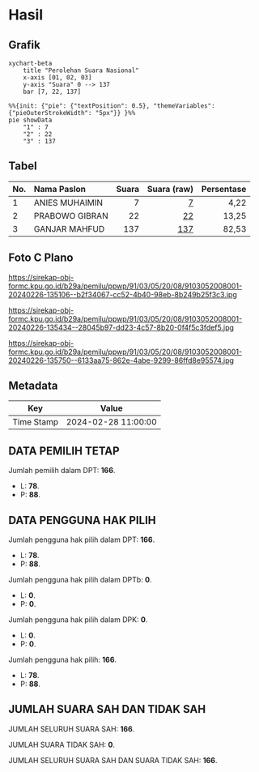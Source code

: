 # Hasil

## Grafik

```mermaid
xychart-beta
    title "Perolehan Suara Nasional"
    x-axis [01, 02, 03]
    y-axis "Suara" 0 --> 137
    bar [7, 22, 137]
```

```mermaid
%%{init: {"pie": {"textPosition": 0.5}, "themeVariables": {"pieOuterStrokeWidth": "5px"}} }%%
pie showData
    "1" : 7
    "2" : 22
    "3" : 137
```

## Tabel

| No. | Nama Paslon    | Suara | Suara (raw) | Persentase |
|:--- |:-------------- | -----:| -----------:| ----------:|
| 1   | ANIES MUHAIMIN | 7     | [7][p-1]    | 4,22       |
| 2   | PRABOWO GIBRAN | 22    | [22][p-2]   | 13,25      |
| 3   | GANJAR MAHFUD  | 137   | [137][p-3]  | 82,53      |


[p-1]: https://github.com/gigit-pemilu/pemilu-2024/blob/main/pilpres/hitung-suara/sub/91-papua/sub/03-jayapura/sub/05-kemtuk/sub/2008-sabeab-kecil/sub/001-tps/sub/paslon-1.txt
[p-2]: https://github.com/gigit-pemilu/pemilu-2024/blob/main/pilpres/hitung-suara/sub/91-papua/sub/03-jayapura/sub/05-kemtuk/sub/2008-sabeab-kecil/sub/001-tps/sub/paslon-2.txt
[p-3]: https://github.com/gigit-pemilu/pemilu-2024/blob/main/pilpres/hitung-suara/sub/91-papua/sub/03-jayapura/sub/05-kemtuk/sub/2008-sabeab-kecil/sub/001-tps/sub/paslon-3.txt

## Foto C Plano

https://sirekap-obj-formc.kpu.go.id/b29a/pemilu/ppwp/91/03/05/20/08/9103052008001-20240226-135106--b2f34067-cc52-4b40-98eb-8b249b25f3c3.jpg

https://sirekap-obj-formc.kpu.go.id/b29a/pemilu/ppwp/91/03/05/20/08/9103052008001-20240226-135434--28045b97-dd23-4c57-8b20-0f4f5c3fdef5.jpg

https://sirekap-obj-formc.kpu.go.id/b29a/pemilu/ppwp/91/03/05/20/08/9103052008001-20240226-135750--6133aa75-862e-4abe-9299-86ffd8e95574.jpg


## Metadata

| Key        | Value               |
| ---------- | ------------------- |
| Time Stamp | 2024-02-28 11:00:00 |


## DATA PEMILIH TETAP

Jumlah pemilih dalam DPT: **166**.
 * L: **78**.
 * P: **88**.

## DATA PENGGUNA HAK PILIH

Jumlah pengguna hak pilih dalam DPT: **166**.
 * L: **78**.
 * P: **88**.

Jumlah pengguna hak pilih dalam DPTb: **0**.
 * L: **0**.
 * P: **0**.

Jumlah pengguna hak pilih dalam DPK: **0**.
 * L: **0**.
 * P: **0**.

Jumlah pengguna hak pilih: **166**.
 * L: **78**.
 * P: **88**.

## JUMLAH SUARA SAH DAN TIDAK SAH

JUMLAH SELURUH SUARA SAH: **166**.

JUMLAH SUARA TIDAK SAH: **0**.

JUMLAH SELURUH SUARA SAH DAN SUARA TIDAK SAH: **166**.


